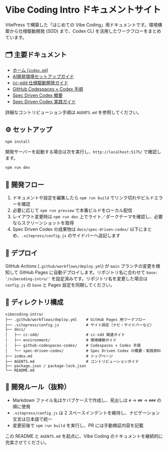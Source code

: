 # Vibe Coding Intro ドキュメントサイト

VitePress で構築した「はじめての Vibe Coding」用ドキュメントです。環境構築から仕様駆動開発 (SDD) まで、Codex CLI を活用したワークフローをまとめています。

## 🗂 主要ドキュメント

- [ホーム (`index.md`)](/)
- [AI開発環境セットアップガイド](/docs/environment/setup-guide)
- [cc-sdd 仕様駆動開発ガイド](/docs/cc-sdd/introduction)
- [GitHub Codespaces × Codex 手順](/docs/github-codespaces-codex/setup-guide)
- [Spec Driven Codex 概要](/docs/spec-driven-codex/)
- [Spec Driven Codex 実践ガイド](/docs/spec-driven-codex/practical-guide)

詳細なコントリビューション手順は `AGENTS.md` を参照してください。

## ⚙️ セットアップ

```bash
npm install
```

開発サーバーを起動する場合は次を実行し、`http://localhost:5175/` で確認します。

```bash
npm run dev
```

## 🔁 開発フロー

1. ドキュメントや設定を編集したら `npm run build` でリンク切れやビルドエラーを確認
2. 必要に応じて `npm run preview` で本番ビルドをローカル配信
3. レイアウト変更時は `npm run dev` 上でライト／ダークテーマを確認し、必要ならスクリーンショットを取得
4. Spec Driven Codex の成果物は `docs/spec-driven-codex/` 以下にまとめ、`.vitepress/config.js` のサイドバーへ追記します

## 🚀 デプロイ

GitHub Actions (`.github/workflows/deploy.yml`) が `main` ブランチの変更を検知して GitHub Pages に自動デプロイします。リポジトリ名に合わせて `base: '/vibecoding-intro/'` を設定済みです。リポジトリ名を変更した場合は `config.js` の `base` と Pages 設定を同期してください。

## 📁 ディレクトリ構成

```
vibecoding-intro/
├── .github/workflows/deploy.yml    # GitHub Pages 用ワークフロー
├── .vitepress/config.js            # サイト設定（ナビ・サイドバーなど）
├── docs/
│   ├── cc-sdd/                     # cc-sdd 関連ガイド
│   ├── environment/                # 環境構築ガイド
│   ├── github-codespaces-codex/    # Codespaces × Codex 手順
│   └── spec-driven-codex/          # Spec Driven Codex の概要・実践資料
├── index.md                        # トップページ
├── AGENTS.md                       # コントリビューションガイド
├── package.json / package-lock.json
└── README.md
```

## 📝 開発ルール（抜粋）

- Markdown ファイル名はケバブケースで作成し、見出しは `#` → `##` → `###` の順に使用
- `.vitepress/config.js` は 2 スペースインデントを維持し、ナビゲーション文言は日本語で統一
- 変更前後で `npm run build` を実行し、PR には手動検証内容を記載

この README と `AGENTS.md` を起点に、Vibe Coding のドキュメントを継続的に充実させてください。
